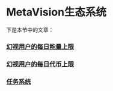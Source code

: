 # MetaVision生态系统

下是本节中的文章：

### [幻视用户的每日能量上限](huan-shi-yong-hu-de-mei-ri-neng-liang-shang-xian.md)

### [幻视用户的每日代币上限](huan-shi-yong-hu-de-mei-ri-dai-bi-shang-xian.md)

### [任务系统](ren-wu-xi-tong.md)
